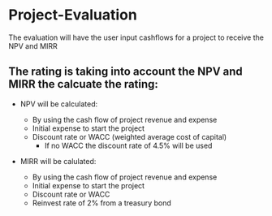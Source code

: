 # Project-Evaluation

The evaluation will have the user input cashflows for a project to receive the NPV and MIRR

## The rating is taking into account the NPV and MIRR the calcuate the rating:

* NPV will be calculated:
  * By using the cash flow of project revenue and expense
  * Initial expense to start the project
  * Discount rate or WACC (weighted average cost of capital)
    * If no WACC the discount rate of 4.5% will be used
      
* MIRR will be calulated:
  * By using the cash flow of project revenue and expense
  * Initial expense to start the project
  * Discount rate or WACC
  * Reinvest rate of 2% from a treasury bond